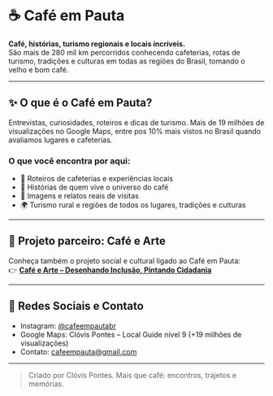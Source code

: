 # ☕ Café em Pauta

**Café, histórias, turismo regionais e locais incríveis.**  
São mais de 280 mil km percorridos conhecendo cafeterias, rotas de turismo, tradições e culturas em todas as regiões do Brasil, tomando o velho e bom café.

---

## ✨ O que é o Café em Pauta?

Entrevistas, curiosidades, roteiros e dicas de turismo. Mais de 19 milhões de visualizações no Google Maps, entre pos 10% mais vistos no Brasil quando avaliamos lugares e cafeterias.

### O que você encontra por aqui:
- 📍 Roteiros de cafeterias e experiências locais  
- 🎤 Histórias de quem vive o universo do café  
- 📸 Imagens e relatos reais de visitas  
- 🌍 Turismo rural e regiões de todos os lugares, tradições e culturas  

---

## 🤝 Projeto parceiro: Café e Arte

Conheça também o projeto social e cultural ligado ao Café em Pauta:  
👉 [**Café e Arte – Desenhando Inclusão, Pintando Cidadania**](https://github.com/cafeemarte/cafeearte)

---

## 🔗 Redes Sociais e Contato

- Instagram: [@cafeempautabr](https://instagram.com/cafeempautabr)  
- Google Maps: Clóvis Pontes – Local Guide nível 9 (+19 milhões de visualizações)  
- Contato: cafeempauta@gmail.com  

---

> Criado por Clóvis Pontes. Mais que café: encontros, trajetos e memórias.


<!--
**cafeempauta/cafeempauta** is a ✨ _special_ ✨ repository because its `README.md` (this file) appears on your GitHub profile.

Here are some ideas to get you started:

- 🔭 I’m currently working on ...
- 🌱 I’m currently learning ...
- 👯 I’m looking to collaborate on ...
- 🤔 I’m looking for help with ...
- 💬 Ask me about ...
- 📫 How to reach me: ...
- 😄 Pronouns: ...
- ⚡ Fun fact: ...
-->
